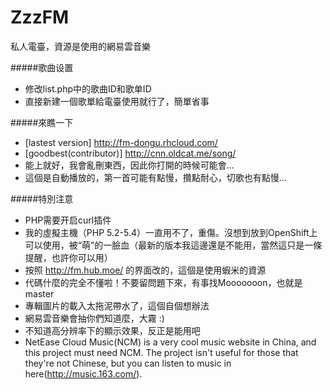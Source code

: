 ZzzFM
========
私人電臺，資源是使用的網易雲音樂

#####歌曲设置
- 修改list.php中的歌曲ID和歌单ID
- 直接新建一個歌單給電臺使用就行了，簡單省事

#####來瞧一下
- [lastest version] http://fm-dongu.rhcloud.com/
- [goodbest(contributor)] http://cnn.oldcat.me/song/
- 能上就好，我會亂刪東西，因此你打開的時候可能會...
- 這個是自動播放的，第一首可能有點慢，攢點耐心，切歌也有點慢...

#####特別注意
- PHP需要开启curl插件
- 我的虛擬主機（PHP 5.2-5.4）一直用不了，重傷。沒想到放到OpenShift上可以使用，被“萌”的一臉血（最新的版本我這邊還是不能用，當然這只是一條提醒，也許你可以用）
- 按照 http://fm.hub.moe/ 的界面改的，這個是使用蝦米的資源
- 代碼什麼的完全不懂啦！不要留問題下來，有事找Mooooooon，也就是master
- 專輯圖片的載入太拖泥帶水了，這個自個想辦法
- 網易雲音樂會抽你們知道麼，大霧 :)
- 不知道高分辨率下的顯示效果，反正是能用吧
- NetEase Cloud Music(NCM) is a very cool music website in China, and this project must need NCM. The project isn't useful for those that they're not Chinese, but you can listen to music in here(http://music.163.com/).
